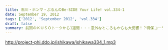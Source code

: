 ```yaml
---
title: 石川・ホンマ・ぶるんのBe-SIDE Your Life! vol.334-1
date: September 19, 2012
tags: ['2012', 'September 2012', 'vol.334']
draft: false
summary: 前回のＫＵＳＯトークから1週間・・・意外なところもからも大反響！？特保コーラもってとあるところに顔を出したお三方だったわけですが～～ＮＡＭＡＥ
---
```


http://project-phi.ddo.jp/ishikawa/ishikawa334_1.mp3